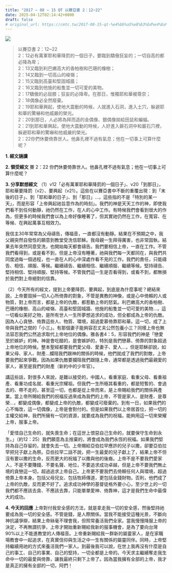 ```yaml
---
title: "2017 – 08 – 15 QT 以賽亞書 2：12~22"
date: 2025-04-12T02:14:42+0800
draft: false
# original_url: https://cmtc.tw/2017-08-15-qt-%e4%bb%a5%e8%b3%bd%e4%ba%9e%e6%9b%b8-2%ef%bc%9a1222
---
```


![](/images/qt.jpg)
> 以賽亞書 2：12\~22  
> 2：12必有萬軍耶和華降罰的一個日子，要臨到驕傲狂妄的；一切自高的都必降為卑；  
> 2：13又臨到利巴嫩高大的香柏樹和巴珊的橡樹；  
> 2：14又臨到一切高山的峻嶺；  
> 2：15又臨到高臺和堅固城牆；  
> 2：16又臨到他施的船隻並一切可愛的美物。  
> 2：17驕傲的必屈膝；狂妄的必降卑。在那日，惟獨耶和華被尊崇；  
> 2：18偶像必全然廢棄。  
> 2：19耶和華興起，使地大震動的時候，人就進入石洞，進入土穴，躲避耶和華的驚嚇和他威嚴的榮光。  
> 2：20到那日，人必將為拜而造的金偶像、銀偶像拋給田鼠和蝙蝠。  
> 2：21到耶和華興起，使地大震動的時候，人好進入磐石洞中和巖石穴裡，躲避耶和華的驚嚇和他威嚴的榮光。  
> 2：22你們休要倚靠世人。他鼻孔裡不過有氣息；他在一切事上可算什麼呢？

**1. 經文誦讀**

**2. 領受經文**
賽 2：22 你們休要倚靠世人。他鼻孔裡不過有氣息；他在一切事上可算什麼呢？

**3. 分享默想經文**
（1）v12「必有萬軍耶和華降罰的一個日子」、v20「到那日」，耶和華要降罰（v2）、要興起（v21）。這些在以賽亞書中不斷的重覆出現：到「末後的日子」、到「耶和華的日子」、到「那日」…，這些指的不是「特別的某一天」，而是形容「上帝興起祂旨意作為的時刻」。我們的神是天天工作的神，即使我們看不到任何動靜，祂仍然在工作，在人的心中工作。有時候我們會看到很大的作為，但更多的時候我們會以為上帝好像睡著了，但其實祂仍然在工作，在寬容、在等候、在興起萬事互相效力。

我信主30年常常為父母禱告，傳福音，一直都沒有動靜。結果在不預期之中，我父親突然自發性的願意到教堂受洗信耶穌。我母親一生拜得厲害，也非常固執，結果去年突然同意受洗，也開始每天都會禱告。我們要相信上帝，一直在工作。不管我們看得到，或是看不到，但是上帝沒有睡著，祂與我們每一天都同在，與我們共同度過每一個過程，也一直在人的心中深處作看不見的工作。我們的責任，只能禱告、相信、順服、等候。繼續禱告、繼續相信、繼續順服、繼續等候。堅持禱告、堅持相信、堅持順服、堅持等候。不管我們這一生是否看得到，或看不到，都無損於我們對上帝絕對的信靠。

（2）今天所有的經文，提到上帝要降罰、要興起，到底是為什麼事呢？總結來說，上帝要毀掉一切人心所倚靠的對象，不管是異教的神像，或是心中倚賴的人或物質，對上帝而言，都是上帝的仇敵，都惹動上帝的怒氣。利巴嫩高大的香柏樹、巴珊的橡樹、高山的峻嶺、高臺和堅固城牆、他施的船隻並一切可愛的美物…，這一切看似美好之物，是所有世人一生所夢想追求的成功，但全都成為上帝的仇敵。因為人心貪戀、倚靠這些人、物質、環境，超過愛慕倚靠耶和華。這一切，成了上帝與我們之間的「小三」。有那個妻子能夠容忍丈夫公然包養小三？同樣上帝也無法容忍我們公然追求取代上帝地位的偶像。雅各書4：5，形容我們的神是「戀愛至於嫉妒」的神。神是會吃醋的，是會嫉妒的，特別是我們戀慕、倚靠的對象超過上帝地位的時候。整本聖經都要我們愛父母、愛妻子、愛人…，但是耶穌卻說，如果父母、家人、財產…攔阻我們跟神的關係的時候，他們就成了我們的對敵，上帝要我們起來爭戰，因為如果仇敵要攔阻我們跟隨上帝，通常都是透過我們最親愛的家人，甚至是我們的財產（新約中的少年官）。

講這些話，對很多人來說，是難以接受的，中國人，看重家庭、看重父母、看重祖產、看重功成名就、看重光宗耀祖。但我們一生所極其看重的，都是短暫的、會過去的、帶不走的，甚至這一切，也都是從上帝而來，是上帝賜給我們的關係與產業。當上帝所賜給我們的祝福反過來成為我們的上帝，不管是家人、是財產、是尊榮…，都變成偶像，都變成上帝的仇敵，都變成可廢棄的。到有一日，如果我們的心不悔改，這一切偶像，上帝是會對付的。但是如果我們以上帝居首位，把一切的主權交給神，我們所擁有一切的資源，就要成為我們的祝福，能夠用這一切來榮耀上帝，服事上帝。

「愛惜自己生命的，就失喪生命；在這世上恨惡自己生命的，就要保守生命到永生。」（約12：25）我們願意為主捨棄的，將會成為我們永恆的祝福。如果我們堅持為自己存留的，就會失去一切。上帝賜給亞伯拉罕應許的兒子以撒，卻要亞伯拉罕把兒子獻上為祭。亞伯拉罕二話不說，把一生最愛的兒子獻上了，結果上帝不但沒有要以撒的生命，反而更大的祝福了以撒與他的後裔。上帝不是不要我們愛家人，不是不要賺錢、不要名聲、地位，不要追求成功卓越，但是上帝不要我們無止境的貪戀這一切，超過追求上帝自己。上帝更不要我們去倚頼任何人與環境，超過倚靠上帝本身。包括父母兒女、包括牧師傳道，更包括金錢財物。否則，他們成了上帝的仇敵，反而更不好了。追求成功神學的基督徒格外要小心，至少世上的一切我們都不應該去貪、不應該去靠，只能單單愛神、倚靠神，這才是我們生命中最偉大的成功。

**4. 今天的回應**
上帝對付我安全感的方法，就是拿走我一切的安全感，然後堅持祂要成為我一切的安全感。不管是錢，是人際關係。當我不能接受這種光景，不斷向神抗議爭辯，結果上帝絲毫不理會我，但照常養活我們全家。當我慢慢降服上帝的決定，不再無謂抗爭，上帝才開始重新賜給我新的服事機會，是為了要向台灣90%以上不能進教堂的人傳福音。上帝重新賜給我一群新的屬靈家人，是在家職場教會中一起追求，在真實信仰與生活之中一生有關係的屬靈同伴。同時，上帝堅持繼續用祂的方式來養活我們一家人。到最後我可以說，在世上我再沒有什麼是自己的事工、自己的事業、自己的堅持，一切全都是上帝的。今天求主繼續奪走我生命中一切的最愛與倚靠，讓我最終只剩下上帝了。因為當我擁有全部的上帝，我才是真正的擁有全部的一切，阿們！
